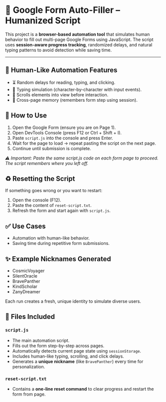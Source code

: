 # 🧠 Google Form Auto-Filler – Humanized Script

This project is a **browser-based automation tool** that simulates human behavior to fill out multi-page Google Forms using JavaScript. The script uses **session-aware progress tracking**, randomized delays, and natural typing patterns to avoid detection while saving time.

---

## 🧠 Human-Like Automation Features

- ⏳ Random delays for reading, typing, and clicking.
- 🧠 Typing simulation (character-by-character with input events).
- 🎯 Scrolls elements into view before interaction.
- 🔁 Cross-page memory (remembers form step using session).

## 🚀 How to Use

1.  Open the Google Form (ensure you are on Page 1).
2.  Open DevTools Console (press F12 or Ctrl + Shift + I).
3.  Paste `script.js` into the console and press Enter.
4.  Wait for the page to load → repeat pasting the script on the next page.
5.  Continue until submission is complete.

<i>⚠️ Important: Paste the same script.js code on each form page to proceed. The script remembers where you left off.</i>

## ♻️ Resetting the Script

If something goes wrong or you want to restart:

1. Open the console (F12).
2. Paste the content of `reset-script.txt`.
3. Refresh the form and start again with `script.js`.

## ✅ Use Cases

- Automation with human-like behavior.
- Saving time during repetitive form submissions.

## ✨ Example Nicknames Generated

- CosmicVoyager
- SilentOracle
- BravePanther
- KindScholar
- ZanyDreamer

Each run creates a fresh, unique identity to simulate diverse users.

## 📂 Files Included

### `script.js`

- The main automation script.
- Fills out the form step-by-step across pages.
- Automatically detects current page state using `sessionStorage`.
- Includes human-like typing, scrolling, and click delays.
- Generates a **unique nickname** (like `BravePanther`) every time for personalization.

### `reset-script.txt`

- Contains a **one-line reset command** to clear progress and restart the form from page.
